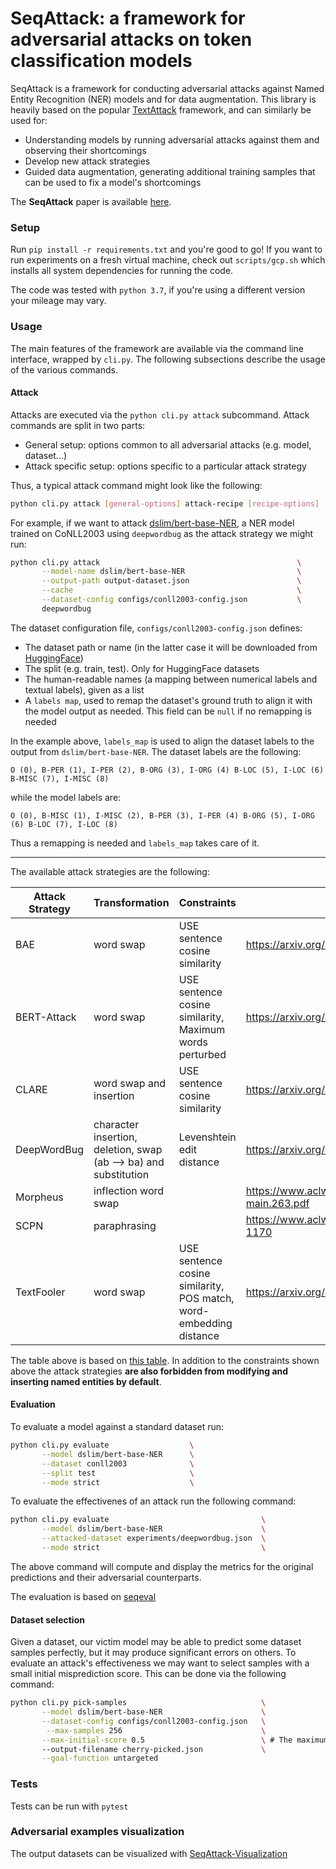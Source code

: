 # SeqAttack: a framework for adversarial attacks on token classification models

SeqAttack is a framework for conducting adversarial attacks against Named Entity Recognition (NER) models and for data augmentation. This library is heavily based on the popular [TextAttack](https://github.com/QData/TextAttack) framework, and can similarly be used for:

- Understanding models by running adversarial attacks against them and observing their shortcomings
- Develop new attack strategies
- Guided data augmentation, generating additional training samples that can be used to fix a model's shortcomings

The **SeqAttack** paper is available [here](https://aclanthology.org/2021.emnlp-demo.35.pdf).

### Setup

Run `pip install -r requirements.txt` and you're good to go! If you want to run experiments on a fresh virtual machine, check out `scripts/gcp.sh` which installs all system dependencies for running the code. 

The code was tested with `python 3.7`, if you're using a different version your mileage may vary.

### Usage

The main features of the framework are available via the command line interface, wrapped by `cli.py`. The following subsections describe the usage of the various commands.

#### Attack

Attacks are executed via the `python cli.py attack` subcommand. Attack commands are split in two parts:

- General setup: options common to all adversarial attacks (e.g. model, dataset...)
- Attack specific setup: options specific to a particular attack strategy

Thus, a typical attack command might look like the following:

```sh
python cli.py attack [general-options] attack-recipe [recipe-options]
```

For example, if we want to attack [dslim/bert-base-NER](https://huggingface.co/dslim/bert-base-NER), a NER model trained on CoNLL2003 using `deepwordbug` as the attack strategy we might run:

```sh
python cli.py attack                                            \
       --model-name dslim/bert-base-NER                         \
       --output-path output-dataset.json                        \
       --cache                                                  \
       --dataset-config configs/conll2003-config.json           \
       deepwordbug
```

The dataset configuration file, `configs/conll2003-config.json` defines:

- The dataset path or name (in the latter case it will be downloaded from [HuggingFace](https://huggingface.co/datasets))
- The split (e.g. train, test). Only for HuggingFace datasets
- The human-readable names (a mapping between numerical labels and textual labels), given as a list
- A `labels map`, used to remap the dataset's ground truth to align it with the model output as needed. This field can be `null` if no remapping is needed

In the example above, `labels_map` is used to align the dataset labels to the output from `dslim/bert-base-NER`. The dataset labels are the following:

`O (0), B-PER (1), I-PER (2), B-ORG (3), I-ORG (4) B-LOC (5), I-LOC (6) B-MISC (7), I-MISC (8)`

while the model labels are:

`O (0), B-MISC (1), I-MISC (2), B-PER (3), I-PER (4) B-ORG (5), I-ORG (6) B-LOC (7), I-LOC (8)`

Thus a remapping is needed and `labels_map` takes care of it.

---

The available attack strategies are the following:

| Attack Strategy | Transformation                                                   | Constraints                                                        | Paper                                                  |
|-----------------|------------------------------------------------------------------|--------------------------------------------------------------------|--------------------------------------------------------|
| BAE             | word swap                                                        | USE sentence cosine similarity                                     | https://arxiv.org/abs/2004.01970                       |
| BERT-Attack     | word swap                                                        | USE sentence cosine similarity, Maximum words perturbed            | https://arxiv.org/abs/2004.09984                       |
| CLARE           | word swap and insertion                                          | USE sentence cosine similarity                                     | https://arxiv.org/abs/2009.07502                       |
| DeepWordBug     | character insertion, deletion, swap (ab --> ba) and substitution | Levenshtein edit distance                                          | https://arxiv.org/abs/1801.04354                       |
| Morpheus        | inflection word swap                                             |                                                                    | https://www.aclweb.org/anthology/2020.acl-main.263.pdf |
| SCPN            | paraphrasing                                                     |                                                                    | https://www.aclweb.org/anthology/N18-1170              |
| TextFooler      | word swap                                                        | USE sentence cosine similarity, POS match, word-embedding distance | https://arxiv.org/abs/1907.11932                       |

The table above is based on [this table](https://github.com/QData/TextAttack#attacks-and-papers-implemented-attack-recipes-textattack-attack---recipe-recipe_name). In addition to the constraints shown above the attack strategies **are also forbidden from modifying and inserting named entities by default**.

#### Evaluation

To evaluate a model against a standard dataset run:

```sh
python cli.py evaluate                  \
       --model dslim/bert-base-NER      \
       --dataset conll2003              \
       --split test                     \
       --mode strict                    \
```

To evaluate the effectivenes of an attack run the following command:

```sh
python cli.py evaluate                                  \
       --model dslim/bert-base-NER                      \
       --attacked-dataset experiments/deepwordbug.json  \
       --mode strict                                    \
```

The above command will compute and display the metrics for the original predictions and their adversarial counterparts.

The evaluation is based on [seqeval](https://github.com/chakki-works/seqeval)

#### Dataset selection

Given a dataset, our victim model may be able to predict some dataset samples perfectly, but it may produce significant errors on others. To evaluate an attack's effectiveness we may want to select samples with a small initial misprediction score. This can be done via the following command:

```sh
python cli.py pick-samples                              \
       --model dslim/bert-base-NER                      \
       --dataset-config configs/conll2003-config.json   \
        --max-samples 256                               \
       --max-initial-score 0.5                          \ # The maximum initial misprediction score
       --output-filename cherry-picked.json             \
       --goal-function untargeted
```


### Tests

Tests can be run with `pytest`

### Adversarial examples visualization

The output datasets can be visualized with [SeqAttack-Visualization](https://github.com/WalterSimoncini/SeqAttack-Visualization)